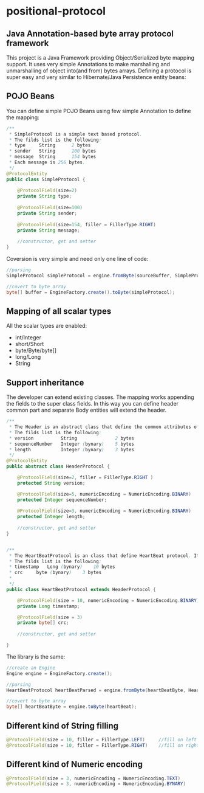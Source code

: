 # positional-protocol
## Java Annotation-based byte array protocol framework

This project is a Java Framework providing Object/Serialized byte mapping support.
It uses very simple Annotations to make marshalling and unmarshalling of object into(and from) bytes arrays.
Defining a protocol is super easy and very similar to Hibernate/Java Persistence entity beans:

## POJO Beans

You can define simple POJO Beans using few simple Annotation to define the mapping:

```java
/**
 * SimpleProtocol is a simple text based protocol.
 * The filds list is the following:
 * type     String      2 bytes
 * sender   String      100 bytes
 * message  String      154 bytes
 * Each message is 256 bytes.
 */
@ProtocolEntity
public class SimpleProtocol {
    
    @ProtocolField(size=2)
    private String type;
    
    @ProtocolField(size=100)
    private String sender;
    
    @ProtocolField(size=154, filler = FillerType.RIGHT)
    private String message;
	
	//constructor, get and setter
}
```

Coversion is very simple and need only one line of code:

```java
//parsing
SimpleProtocol simpleProtocol = engine.fromByte(sourceBuffer, SimpleProtocol.class); 

//covert to byte array
byte[] buffer = EngineFactory.create().toByte(simpleProtocol);
```

## Mapping of all scalar types
All the scalar types are enabled:
- int/Integer
- short/Short
- byte/Byte/byte[]
- long/Long
- String


## Support inheritance
The developer can extend existing classes. The mapping works appending the fields to the super class fields.
In this way you can define header common part and separate Body entities will extend the header.

```java
/**
 * The Header is an abstract class that define the common attributes of the protocol header.
 * The filds list is the following:
 * version          String              2 bytes
 * sequenceNumber   Integer (bynary)    5 bytes
 * length           Integer (bynary)    3 bytes
 */
@ProtocolEntity
public abstract class HeaderProtocol {

    @ProtocolField(size=2, filler = FillerType.RIGHT )
    protected String version;

    @ProtocolField(size=5, numericEncoding = NumericEncoding.BINARY)
    protected Integer sequenceNumber;  
    
    @ProtocolField(size=3, numericEncoding = NumericEncoding.BINARY)
    protected Integer length;
	
	//constructor, get and setter
}


/**
 * The HeartBeatProtocol is an class that define HeartBeat protocol. It extends the header.
 * The filds list is the following:
 * timestamp   Long (bynary)    10 bytes
 * crc     byte (bynary)    3 bytes
 * 
 */
public class HeartBeatProtocol extends HeaderProtocol {

    @ProtocolField(size = 10, numericEncoding = NumericEncoding.BINARY)
    private Long timestamp;

    @ProtocolField(size = 3)
	private byte[] crc;
	
	//constructor, get and setter

}
```

The library is the same:

```java
//create an Engine
Engine engine = EngineFactory.create();

//parsing
HeartBeatProtocol heartBeatParsed = engine.fromByte(heartBeatByte, HeartBeatProtocol.class);

//covert to byte array
byte[] heartBeatByte = engine.toByte(heartBeat);

```

## Different kind of String filling
```java
@ProtocolField(size = 10, filler = FillerType.LEFT)		//fill on left
@ProtocolField(size = 10, filler = FillerType.RIGHT)	//fill on right
```

## Different kind of Numeric encoding
```java
@ProtocolField(size = 3, numericEncoding = NumericEncoding.TEXT)
@ProtocolField(size = 3, numericEncoding = NumericEncoding.BYNARY)
```
